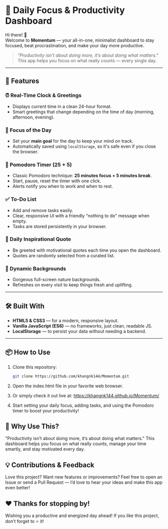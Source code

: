 # 🌟 Daily Focus & Productivity Dashboard

Hi there! 👋  
Welcome to **Momentum** — your all-in-one, minimalist dashboard to stay focused, beat procrastination, and make your day more productive.

> _"Productivity isn’t about doing more, it’s about doing what matters."_  
> This app helps you focus on what really counts — every single day.

---

## 🚀 Features

### ⏰ Real-Time Clock & Greetings
- Displays current time in a clean 24-hour format.
- Smart greetings that change depending on the time of day (morning, afternoon, evening).

### 🎯 Focus of the Day
- Set your **main goal** for the day to keep your mind on track.
- Automatically saved using `localStorage`, so it's safe even if you close the browser.

### 🍅 Pomodoro Timer (25 + 5)
- Classic Pomodoro technique: **25 minutes focus + 5 minutes break**.
- Start, pause, reset the timer with one click.
- Alerts notify you when to work and when to rest.

### ✅ To-Do List
- Add and remove tasks easily.
- Clear, responsive UI with a friendly “nothing to do” message when empty.
- Tasks are stored persistently in your browser.

### 💬 Daily Inspirational Quote
- Be greeted with motivational quotes each time you open the dashboard.
- Quotes are randomly selected from a curated list.

### 🌄 Dynamic Backgrounds
- Gorgeous full-screen nature backgrounds.
- Refreshes on every visit to keep things fresh and uplifting.

---

## 🛠 Built With

- **HTML5 & CSS3** — for a modern, responsive layout.
- **Vanilla JavaScript (ES6)** — no frameworks, just clean, readable JS.
- **LocalStorage** — to persist your data without needing a backend.

---

## 📦 How to Use

1. Clone this repository:
   ```bash
   git clone https://github.com/khangnk144/Momentum.git
2. Open the index.html file in your favorite web browser.

3. Or simply check it out live at: https://khangnk144.github.io/Momentum/

4. Start setting your daily focus, adding tasks, and using the Pomodoro timer to boost your productivity!

## 🌈 Why Use This?
"Productivity isn’t about doing more, it’s about doing what matters."
This dashboard helps you focus on what really counts, manage your time smartly, and stay motivated every day.

## 💡 Contributions & Feedback
Love this project? Want new features or improvements?
Feel free to open an Issue or send a Pull Request — I’d love to hear your ideas and make this app even better!

## ❤️ Thanks for stopping by!
Wishing you a productive and energized day ahead!
If you like this project, don’t forget to ⭐️ it!

